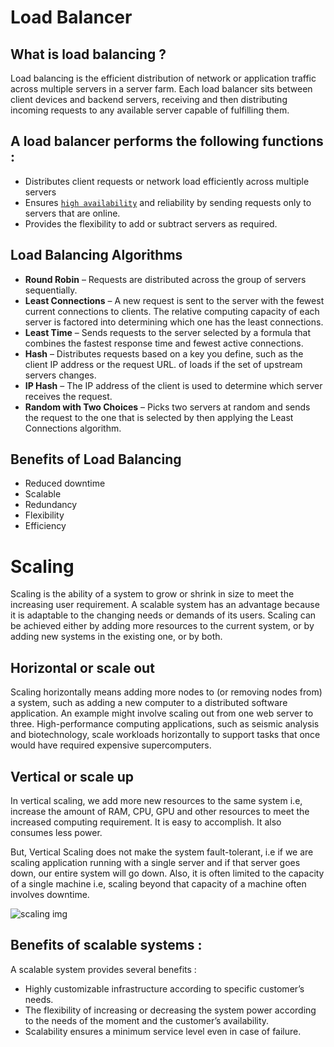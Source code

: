 # Load Balancer

## What is load balancing ?

Load balancing is the efficient distribution of network or application traffic across multiple servers in a server farm. Each load balancer sits between client devices and backend servers, receiving and then distributing incoming requests to any available server capable of fulfilling them.

## A load balancer performs the following functions :

* Distributes client requests or network load efficiently across multiple servers
* Ensures [`high availability`](https://en.wikipedia.org/wiki/High_availability) and reliability by sending requests only to servers that are online.
* Provides the flexibility to add or subtract servers as required.

## Load Balancing Algorithms

* **Round Robin** – Requests are distributed across the group of servers sequentially.
* **Least Connections** – A new request is sent to the server with the fewest current connections to clients. The relative computing capacity of each server is factored into determining which one has the least connections.
* **Least Time** – Sends requests to the server selected by a formula that combines the fastest response time and fewest active connections.
* **Hash** – Distributes requests based on a key you define, such as the client IP address or the request URL.
of loads if the set of upstream servers changes.
* **IP Hash** – The IP address of the client is used to determine which server receives the request.
* **Random with Two Choices** – Picks two servers at random and sends the request to the one that is selected by then applying the Least Connections algorithm.
  
## Benefits of Load Balancing
* Reduced downtime
* Scalable
* Redundancy
* Flexibility
* Efficiency

# Scaling
Scaling is the ability of a system to grow or shrink in size to meet the increasing user requirement. A scalable system has an advantage because it is adaptable to the changing needs or demands of its users. Scaling can be achieved either by adding more resources to the current system, or by adding new systems in the existing one, or by both.


## Horizontal or scale out
Scaling horizontally means adding more nodes to (or removing nodes from) a system, such as adding a new computer to a distributed software application. An example might involve scaling out from one web server to three. High-performance computing applications, such as seismic analysis and biotechnology, scale workloads horizontally to support tasks that once would have required expensive supercomputers. 

## Vertical or scale up

In vertical scaling, we add more new resources to the same system i.e, increase the amount of RAM, CPU, GPU and other resources to meet the increased computing requirement. It is easy to accomplish. It also consumes less power.

But, Vertical Scaling does not make the system fault-tolerant, i.e if we are scaling application running with a single server and if that server goes down, our entire system will go down. Also, it is often limited to the capacity of a single machine i.e, scaling beyond that capacity of a machine often involves downtime.


![scaling img](https://camo.githubusercontent.com/cf9d8d8f0db8275596a3a3cb163783274b66e57f5bbcafa4015f1b6218220b2c/68747470733a2f2f692e737461636b2e696d6775722e636f6d2f4f6e33744f2e706e67)
## Benefits of scalable systems : 
A scalable system provides several benefits :

* Highly customizable infrastructure according to specific customer’s needs.
* The flexibility of increasing or decreasing the system power according to the needs of the moment and the customer’s availability.
* Scalability ensures a minimum service level even in case of failure.
  

